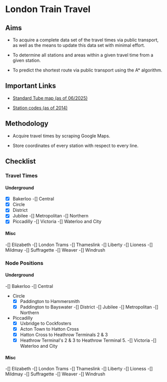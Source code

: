 # London Train Travel

## Aims

-   To acquire a complete data set of the travel times via public transport,
    as well as the means to update this data set with minimal effort.

-   To determine all stations and areas within a given travel time from a given station.

-   To predict the shortest route via public transport using the A* algorithm.

## Important Links

-   [Standard Tube map (as of 06/2025)](https://content.tfl.gov.uk/standard-tube-map.pdf)

-   [Station codes (as of 2014)](https://content.tfl.gov.uk/station-abbreviations.pdf)

## Methodology

-   Acquire travel times by scraping Google Maps.

-   Store coordinates of every station with respect to every line.

## Checklist

### Travel Times

#### Underground

-[x] Bakerloo
-[] Central
-[x] Circle
-[x] District
-[x] Jubilee
-[] Metropolitan
-[] Northern
-[x] Piccadilly
-[] Victoria
-[] Waterloo and City

#### Misc

-[] Elizabeth
-[] London Trams
-[] Thameslink
-[] Liberty
-[] Lioness
-[] Mildmay
-[] Suffragette
-[] Weaver
-[] Windrush

### Node Positions

#### Underground

-[] Bakerloo
-[] Central
- Circle
    -[x] Paddington to Hammersmith
    -[x] Paddington to Bayswater
-[] District
-[] Jubilee
-[] Metropolitan
-[] Northern
- Piccadilly
    -[x] Uxbridge to Cockfosters
    -[x] Acton Town to Hatton Cross
    -[x] Hatton Cross to Heathrow Terminals 2 & 3
    -[x] Heathrow Terminal's 2 & 3 to Heathrow Terminal 5.
-[] Victoria
-[] Waterloo and City

#### Misc

-[] Elizabeth
-[] London Trams
-[] Thameslink
-[] Liberty
-[] Lioness
-[] Mildmay
-[] Suffragette
-[] Weaver
-[] Windrush